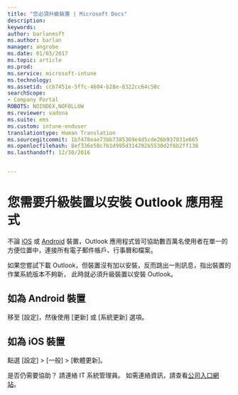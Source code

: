 ```yaml
---
title: "您必須升級裝置 | Microsoft Docs"
description: 
keywords: 
author: barlanmsft
ms.author: barlan
manager: angrobe
ms.date: 01/03/2017
ms.topic: article
ms.prod: 
ms.service: microsoft-intune
ms.technology: 
ms.assetid: ccb7451e-5ffc-4604-b28e-8322cc64c58c
searchScope:
- Company Portal
ROBOTS: NOINDEX,NOFOLLOW
ms.reviewer: vadona
ms.suite: ems
ms.custom: intune-enduser
translationtype: Human Translation
ms.sourcegitcommit: 1bf478eae73bb7385369e4d5cde26b937831e665
ms.openlocfilehash: 8ef336e58c7b1d995d314202b5530d2f6b2ff138
ms.lasthandoff: 12/30/2016


---
```


# <a name="you-need-to-upgrade-your-device-to-install-the-outlook-app"></a>您需要升級裝置以安裝 Outlook 應用程式

不論 [iOS](https://itunes.apple.com/us/app/microsoft-outlook-email-calendar/id951937596?mt=8) 或 [Android](https://play.google.com/store/apps/details?id=com.microsoft.office.outlook) 裝置，Outlook 應用程式皆可協助數百萬名使用者在單一的方便位置中，連接所有電子郵件帳戶、行事曆和檔案。

如果您嘗試下載 Outlook，但裝置沒有加以安裝，反而跳出一則訊息，指出裝置的作業系統版本不夠新， 此時就必須升級裝置以安裝 Outlook。

## <a name="if-you-have-an-android-device"></a>如為 Android 裝置
移至 [設定]，然後使用 [更新] 或 [系統更新] 選項。

## <a name="if-you-have-an-ios-device"></a>如為 iOS 裝置
點選 [設定] > [一般] > [軟體更新]。

是否仍需要協助？ 請連絡 IT 系統管理員。 如需連絡資訊，請查看[公司入口網站](http://portal.manage.microsoft.com)。


